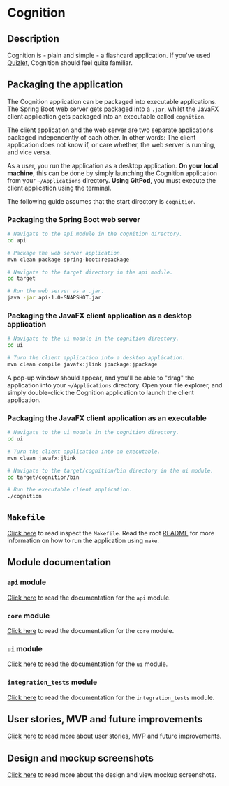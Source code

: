 # Cognition

## Description

Cognition is - plain and simple - a flashcard application. If you've used [Quizlet](https://quizlet.com/), Cognition
should feel quite familiar.

## Packaging the application

The Cognition application can be packaged into executable applications. The Spring Boot web server gets packaged into
a `.jar`, whilst the JavaFX client application gets packaged into an executable called `cognition`.

The client application and the web server are two separate applications packaged independently of each other. In other
words: The client application does not know if, or care whether, the web server is running, and vice versa.

As a user, you run the application as a desktop application. **On your local machine**, this can be done by simply
launching the Cognition application from your `~/Applications` directory. **Using GitPod**, you must execute the client
application using the terminal.

The following guide assumes that the start directory is `cognition`.

### Packaging the Spring Boot web server

```sh
# Navigate to the api module in the cognition directory.
cd api

# Package the web server application.
mvn clean package spring-boot:repackage

# Navigate to the target directory in the api module.
cd target

# Run the web server as a .jar.
java -jar api-1.0-SNAPSHOT.jar
```

### Packaging the JavaFX client application **as a desktop application**

```sh
# Navigate to the ui module in the cognition directory.
cd ui

# Turn the client application into a desktop application.
mvn clean compile javafx:jlink jpackage:jpackage
```

A pop-up window should appear, and you'll be able to "drag" the application into your `~/Applications` directory. Open
your file explorer, and simply double-click the Cognition application to launch the client application.

### Packaging the JavaFX client application **as an executable**

```sh
# Navigate to the ui module in the cognition directory.
cd ui

# Turn the client application into an executable.
mvn clean javafx:jlink

# Navigate to the target/cognition/bin directory in the ui module.
cd target/cognition/bin

# Run the executable client application.
./cognition
```

## `Makefile`

[Click here](Makefile) to read inspect the `Makefile`. Read the root [README](../README.md) for more information on how
to run the application using `make`.

## Module documentation

### `api` module

[Click here](./api) to read the documentation for the `api` module.

### `core` module

[Click here](./core) to read the documentation for the `core` module.

### `ui` module

[Click here](./ui) to read the documentation for the `ui` module.

### `integration_tests` module

[Click here](./integration_tests) to read the documentation for the `integration_tests` module.

## User stories, MVP and future improvements

[Click here](../USER_STORIES.md) to read more about user stories, MVP and future improvements.

## Design and mockup screenshots

[Click here](../docs/design) to read more about the design and view mockup screenshots.